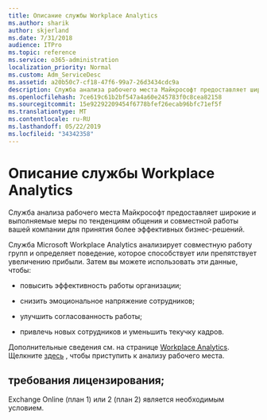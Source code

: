 ```yaml
---
title: Описание службы Workplace Analytics
ms.author: sharik
author: skjerland
ms.date: 7/31/2018
audience: ITPro
ms.topic: reference
ms.service: o365-administration
localization_priority: Normal
ms.custom: Adm_ServiceDesc
ms.assetid: a20b50c7-cf18-47f6-99a7-26d3434cdc9a
description: Служба анализа рабочего места Майкрософт предоставляет широкие и выполняемые меры по тенденциям общения и совместной работы вашей компании для принятия более эффективных бизнес-решений.
ms.openlocfilehash: 7ce619c61b2bf547a4a60e245783f0c8cea82158
ms.sourcegitcommit: 15e92292209454f6778bfef26ecab96bfc71ef5f
ms.translationtype: MT
ms.contentlocale: ru-RU
ms.lasthandoff: 05/22/2019
ms.locfileid: "34342358"
---
```

# <a name="workplace-analytics-service-description"></a>Описание службы Workplace Analytics

Служба анализа рабочего места Майкрософт предоставляет широкие и выполняемые меры по тенденциям общения и совместной работы вашей компании для принятия более эффективных бизнес-решений.
  
Служба Microsoft Workplace Analytics анализирует совместную работу групп и определяет поведение, которое способствует или препятствует увеличению прибыли. Затем вы можете использовать эти данные, чтобы: 
  
- повысить эффективность работы организации;
    
- снизить эмоциональное напряжение сотрудников;
    
- улучшить согласованность работы;
    
- привлечь новых сотрудников и уменьшить текучку кадров.
    
Дополнительные сведения см. на странице [Workplace Analytics](https://go.microsoft.com/fwlink/?linkid=852492). Щелкните [здесь](https://docs.microsoft.com/en-us/workplace-analytics/overview/get-started) , чтобы приступить к анализу рабочего места. 
  
## <a name="licensing-requirements"></a>требования лицензирования;

Exchange Online (план 1) или 2 (план 2) является необходимым условием.